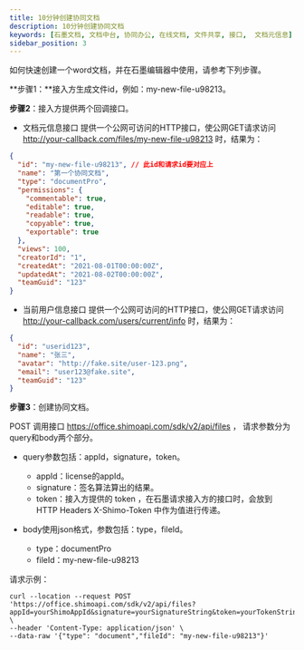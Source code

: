 ```yaml
---
title: 10分钟创建协同文档
description: 10分钟创建协同文档
keywords: [石墨文档, 文档中台, 协同办公, 在线文档, 文件共享, 接口,  文档元信息]
sidebar_position: 3
---
```


如何快速创建一个word文档，并在石墨编辑器中使用，请参考下列步骤。

**步骤1：**接入方生成文件id，例如：my-new-file-u98213。

**步骤2**：接入方提供两个回调接口。

- 文档元信息接口
  提供一个公网可访问的HTTP接口，使公网GET请求访问
  http://your-callback.com/files/my-new-file-u98213 时，结果为：

```json
{
  "id": "my-new-file-u98213", // 此id和请求id要对应上
  "name": "第一个协同文档",
  "type": "documentPro",
  "permissions": {
    "commentable": true,
    "editable": true,
    "readable": true,
    "copyable": true,
    "exportable": true
  },
  "views": 100,
  "creatorId": "1",
  "createdAt": "2021-08-01T00:00:00Z",
  "updatedAt": "2021-08-02T00:00:00Z",
  "teamGuid": "123"
}
```

- 当前用户信息接口
  提供一个公网可访问的HTTP接口，使公网GET请求访问
   http://your-callback.com/users/current/info 时，结果为：

```json
{
  "id": "userid123",
  "name": "张三",
  "avatar": "http://fake.site/user-123.png", 
  "email": "user123@fake.site", 
  "teamGuid": "123"
}
```

**步骤3**：创建协同文档。

POST 调用接口 https://office.shimoapi.com/sdk/v2/api/files ，
请求参数分为query和body两个部分。

- query参数包括：appId，signature，token。
  - appId：license的appId。
  - signature：签名算法算出的结果。
  - token：接入方提供的 token ，在石墨请求接入方的接口时，会放到 HTTP Headers X-Shimo-Token 中作为值进行传递。

- body使用json格式，参数包括：type，fileId。
  - type：documentPro
  - fileId：my-new-file-u98213

请求示例：

```
curl --location --request POST 'https://office.shimoapi.com/sdk/v2/api/files?appId=yourShimoAppId&signature=yourSignatureString&token=yourTokenString' \
--header 'Content-Type: application/json' \
--data-raw '{"type": "document","fileId": "my-new-file-u98213"}'
```

